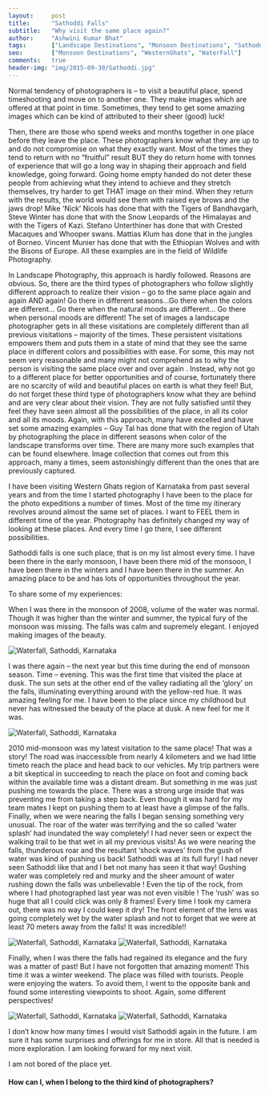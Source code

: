 ```yaml
---
layout:     post
title:      "Sathoddi Falls"
subtitle:   "Why visit the same place again?"
author:     "Ashwini Kumar Bhat"
tags:       ["Landscape Destinations", "Monsoon Destinations", "Sathoddi", "Tips and Tricks"]
seo:		["Monsoon Destinations", "WesternGhats", "WaterFall"]
comments:   true
header-img: "img/2015-09-30/Sathoddi.jpg"
---
```

<p>Normal tendency of photographers is – to  visit a beautiful place, spend timeshooting and move on to another one. They make images which are offered at that point in time. Sometimes, they tend to get some amazing images which can be  kind of attributed to their sheer (good) luck!</p>


<p>Then, there are those who spend weeks and months together in one place before they leave the place. These photographers know what they are up to and do not compromise on what they exactly want. Most of the times they tend to return with no “fruitful” result BUT they do return home with tonnes of experience that will go a long way in shaping their approach and field knowledge, going forward. Going home empty handed do not deter these people from achieving what they intend to achieve and they stretch themselves, try harder to get THAT image on their mind. When they return with the results, the world would see them with raised eye brows and the jaws drop! Mike ‘Nick’ Nicols has done that with the Tigers of Bandhavgarh, Steve Winter has done that with the Snow Leopards of the Himalayas and with the Tigers of Kazi. Stefano Unterthiner has done that with Crested Macaques and Whooper swans. Mattias Klum has done that in the jungles of Borneo. Vincent Munier has done that with the Ethiopian Wolves and with the Bisons of Europe. All these examples are in the field of Wildlife Photography. </p>

<p>In Landscape Photography, this approach is hardly followed. Reasons are obvious. So, there are the third types of photographers who follow slightly different approach to realize their vision – go to the same place again and again AND again! Go there in different seasons…Go there when the colors are different… Go there when the natural moods are different… Go there when personal moods are different! The set of images a landscape photographer gets in all these visitations are  completely different than all previous visitations – majority of the times. These persistent visitations empowers them and puts them in a state of mind that they see the same place in different colors and  possibilities with ease. For some, this may not seem very reasonable and many might not comprehend as to why the person is visiting the same place over and over again . Instead, why not go to a different place for better opportunities and of course, fortunately there are no scarcity of wild and beautiful places on earth is what they feel! But, do not forget these third type of photographers know what they are behind and are very clear about their vision. They are not fully satisfied until they feel they have seen almost all the possibilities of the place, in all its color and all its moods. Again, with this approach, many have excelled and have set some amazing examples – Guy Tal has done that with the region of Utah by photographing the place in different seasons when color of the landscape transforms over time. There are many more such examples that can be found elsewhere. Image collection that comes out from this approach, many a times, seem astonishingly different than the ones that are previously captured.</p>

<p>I have been visiting Western Ghats region of Karnataka from past several years and from the time I started photography I have been to the place for the photo expeditions a number of times. Most of the time my itinerary revolves around almost the same set of places. I want to FEEL them in different time of the year. Photography has definitely changed my way of looking at these places. And every time I go there, I see different possibilities.</p>

<p>Sathoddi falls is one such place, that is on my list almost every time. I have been there in the early monsoon, I have been there mid of the monsoon, I have been there in the winters and I have been there in the summer. An amazing place to be and has lots of opportunities throughout the year.</p>

<p>To share some of my experiences:</p>

<p>When I was there in the monsoon of 2008, volume of the water was normal. Though it was higher than the winter and summer, the typical fury of the monsoon was missing. The falls was calm and supremely elegant. I enjoyed making images of the beauty. </p>

<img src="{{ site.baseurl }}/img/2015-09-30/Sathoddi.jpg" alt="Waterfall, Sathoddi, Karnataka">

<p>I was there again – the next year but this time  during the end of monsoon season. Time – evening. This was the first time that visited the place at dusk. The sun sets at the other end of the valley radiating all the ‘glory’ on the falls, illuminating everything around with the yellow-red hue. It was amazing feeling for me. I have been to the place since my childhood but never has witnessed the beauty of the place at dusk. A new feel for me it was. </p>

<img src="{{ site.baseurl }}/img/2015-09-30/Sathoddi1.jpg" alt="Waterfall, Sathoddi, Karnataka">

<p>2010 mid-monsoon was my latest visitation to the same place! That was a story! The road was inaccessible from nearly 4 kilometers and we had little timeto reach the place and head back to our vehicles. My trip partners were a bit skeptical in succeeding to reach the place on foot and coming back within the available time was a distant dream. But something in me was just pushing me towards the place. There was a strong urge inside that was preventing me from taking a step back. Even though it was hard for my team mates I kept on pushing them to at least have a glimpse of the falls. Finally, when we were nearing the falls I began sensing something very unusual. The roar of the water was terrifying and the so called ‘water splash’ had inundated the way completely! I had never seen or expect the walking trail to be that wet in all my previous visits! As we were nearing the falls, thunderous roar and the resultant  ‘shock waves’ from the gush of water was kind of pushing us back! Sathoddi was at its full fury! I had never seen Sathoddi like that and I bet not many has seen it that way! Gushing water was completely red and murky and the sheer amount of water rushing down the falls was unbelievable ! Even the tip of  the rock, from where I had photographed last year was not even visible ! The ‘rush’ was so huge that all I could click was only 8 frames! Every time I took my camera out, there was no way I could keep it dry! The front element of the lens was going completely wet by the water splash and not to forget that we were at least 70 meters away from the falls! It was incredible!! </p>

<img src="{{ site.baseurl }}/img/2015-09-30/Sathoddi2.jpg" alt="Waterfall, Sathoddi, Karnataka">
<img src="{{ site.baseurl }}/img/2015-09-30/Sathoddi3.jpg" alt="Waterfall, Sathoddi, Karnataka">


<p>Finally, when I was there the falls had regained its elegance and the fury was a matter of past! But I have not forgotten that amazing moment! This time it was a winter weekend. The place was  filled with tourists.  People were enjoying the waters. To avoid them, I went to the opposite bank and found some interesting viewpoints to shoot. Again, some different perspectives! </p>

<img src="{{ site.baseurl }}/img/2015-09-30/Sathoddi4.jpg" alt="Waterfall, Sathoddi, Karnataka">
<img src="{{ site.baseurl }}/img/2015-09-30/Sathoddi5.jpg" alt="Waterfall, Sathoddi, Karnataka">

<p>I don’t know how many times I would visit Sathoddi again in the future. I am sure it has some surprises and offerings for me in store.  All that is needed is more exploration.  I am looking forward for my next visit.</p>

<p>I am not bored of the place yet.</p>

<p><h4>How can I, when I belong to the third kind of photographers?</h4></p>